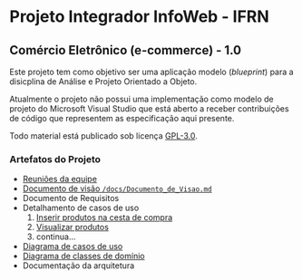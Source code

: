 # Projeto Integrador InfoWeb - IFRN

## Comércio Eletrônico (e-commerce) - 1.0
Este projeto tem como objetivo ser uma aplicação  modelo (_blueprint_) para a disicplina de Análise e Projeto Orientado a Objeto.

Atualmente o projeto não possui uma implementação como modelo de projeto do Microsoft Visual Studio que está aberto a receber contribuições de código que representem as especificação aqui presente.

Todo material está publicado sob licença [GPL-3.0](https://www.gnu.org/licenses/quick-guide-gplv3.pt-br.html).


### Artefatos do Projeto
* [Reuniões da equipe](./reunioes/Reunioes.md)
* [Documento de visão `/docs/Documento_de_Visao.md`](./docs/Documento_de_Visao.md)
* Documento de Requisitos
* Detalhamento de casos de uso 
  1. [Inserir produtos na cesta de compra](./docs/casos_de_uso/cdu_inserir_produtos_na_cesta_de_compra.md)
  2. [Visualizar produtos](./docs/casos_de_uso/cdu_visualizar_produtos.md)
  3. continua...
* [Diagrama de casos de uso](./docs/imagens/Diagrama_Casos_de_Uso.png)
* [Diagrama de classes de domínio](./docs/diagramas/Diagrama_Entidades_e_Relacionamentos.png)
* Documentação da arquitetura

